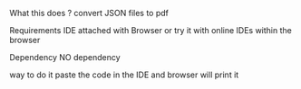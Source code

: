 What this does ?
convert JSON files to pdf

Requirements
IDE attached with Browser or try it with online IDEs within the browser

Dependency
NO dependency

way to do it
paste the code in the IDE and browser will print it